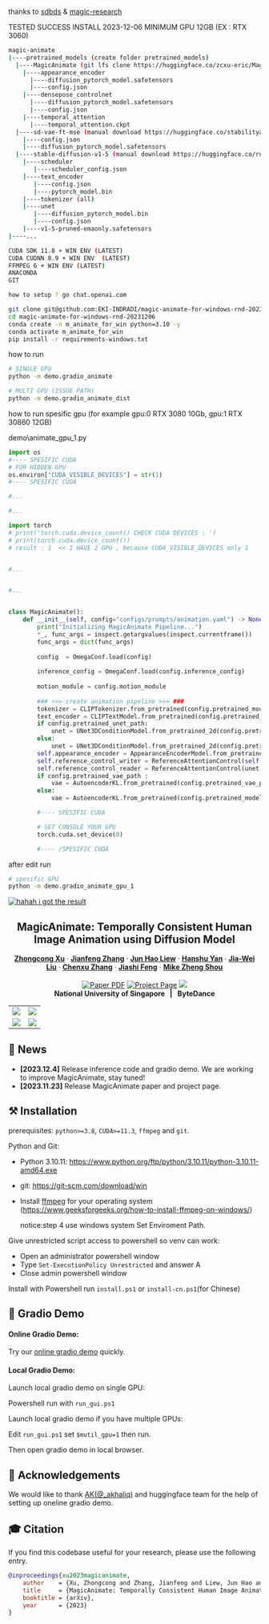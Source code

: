 
thanks to [sdbds](https://github.com/sdbds) & [magic-research](https://github.com/magic-research)

TESTED SUCCESS INSTALL 2023-12-06 MINIMUM GPU 12GB (EX : RTX 3060)



```sh
magic-animate
|----pretrained_models (create folder pretrained_models)
  |----MagicAnimate (git lfs clone https://huggingface.co/zcxu-eric/MagicAnimate)
    |----appearance_encoder
      |----diffusion_pytorch_model.safetensors
      |----config.json
    |----densepose_controlnet
      |----diffusion_pytorch_model.safetensors
      |----config.json
    |----temporal_attention
      |----temporal_attention.ckpt
  |----sd-vae-ft-mse (manual download https://huggingface.co/stabilityai/sd-vae-ft-mse)
    |----config.json
    |----diffusion_pytorch_model.safetensors
  |----stable-diffusion-v1-5 (manual download https://huggingface.co/runwayml/stable-diffusion-v1-5, dont donload all 100GB+)
    |----scheduler
       |----scheduler_config.json
    |----text_encoder
       |----config.json
       |----pytorch_model.bin
    |----tokenizer (all)
    |----unet
       |----diffusion_pytorch_model.bin
       |----config.json
    |----v1-5-pruned-emaonly.safetensors
|----...

```

```sh
CUDA SDK 11.8 + WIN ENV (LATEST)
CUDA CUDNN 8.9 + WIN ENV  (LATEST)
FFMPEG 6 + WIN ENV (LATEST)
ANACONDA
GIT

how to setup ? go chat.openai.com
```

```sh
git clone git@github.com:EKI-INDRADI/magic-animate-for-windows-rnd-20231206.git
cd magic-animate-for-windows-rnd-20231206
conda create -n m_animate_for_win python=3.10 -y
conda activate m_animate_for_win
pip install -r requirements-windows.txt

```

how to run
```sh
# SINGLE GPU
python -m demo.gradio_animate

# MULTI GPU (ISSUE PATH)
python -m demo.gradio_animate_dist

```

how to run spesific gpu (for example gpu:0 RTX 3080 10Gb, gpu:1 RTX 30860 12GB)

demo\animate_gpu_1.py
```python
import os
#---- SPESIFIC CUDA
# FOR HIDDEN GPU
os.environ["CUDA_VISIBLE_DEVICES"] = str(1)
#---- SPESIFIC CUDA

#...

#...

import torch
# print('torch.cuda.device_count() CHECK CUDA DEVICES : ')
# print(torch.cuda.device_count())
# result : 1  << I HAVE 2 GPU , because CUDA_VISIBLE_DEVICES only 1


#...


#...


class MagicAnimate():
    def __init__(self, config="configs/prompts/animation.yaml") -> None:
        print("Initializing MagicAnimate Pipeline...")
        *_, func_args = inspect.getargvalues(inspect.currentframe())
        func_args = dict(func_args)
        
        config  = OmegaConf.load(config)
        
        inference_config = OmegaConf.load(config.inference_config)
            
        motion_module = config.motion_module
       
        ### >>> create animation pipeline >>> ###
        tokenizer = CLIPTokenizer.from_pretrained(config.pretrained_model_path, subfolder="tokenizer")
        text_encoder = CLIPTextModel.from_pretrained(config.pretrained_model_path, subfolder="text_encoder")
        if config.pretrained_unet_path:
            unet = UNet3DConditionModel.from_pretrained_2d(config.pretrained_unet_path, unet_additional_kwargs=OmegaConf.to_container(inference_config.unet_additional_kwargs))
        else:
            unet = UNet3DConditionModel.from_pretrained_2d(config.pretrained_model_path, subfolder="unet", unet_additional_kwargs=OmegaConf.to_container(inference_config.unet_additional_kwargs))
        self.appearance_encoder = AppearanceEncoderModel.from_pretrained(config.pretrained_appearance_encoder_path, subfolder="appearance_encoder").cuda()
        self.reference_control_writer = ReferenceAttentionControl(self.appearance_encoder, do_classifier_free_guidance=True, mode='write', fusion_blocks=config.fusion_blocks)
        self.reference_control_reader = ReferenceAttentionControl(unet, do_classifier_free_guidance=True, mode='read', fusion_blocks=config.fusion_blocks)
        if config.pretrained_vae_path :
            vae = AutoencoderKL.from_pretrained(config.pretrained_vae_path)
        else:
            vae = AutoencoderKL.from_pretrained(config.pretrained_model_path, subfolder="vae")

        #---- SPESIFIC CUDA

        # SET CONSOLE YOUR GPU
        torch.cuda.set_device(0)  

        #---- /SPESIFIC CUDA
```

after edit run
```sh
# spesific GPU
python -m demo.gradio_animate_gpu_1

```


[![hahah i got the result](https://i.stack.imgur.com/Vp2cE.png)](https://youtu.be/vt5fpE0bzSY)



<!-- # magic-edit.github.io -->

<p align="center">

  <h2 align="center">MagicAnimate: Temporally Consistent Human Image Animation using Diffusion Model</h2>
  <p align="center">
    <a href="https://scholar.google.com/citations?user=-4iADzMAAAAJ&hl=en"><strong>Zhongcong Xu</strong></a>
    ·
    <a href="http://jeff95.me/"><strong>Jianfeng Zhang</strong></a>
    ·
    <a href="https://scholar.google.com.sg/citations?user=8gm-CYYAAAAJ&hl=en"><strong>Jun Hao Liew</strong></a>
    ·
    <a href="https://hanshuyan.github.io/"><strong>Hanshu Yan</strong></a>
    ·
    <a href="https://scholar.google.com/citations?user=stQQf7wAAAAJ&hl=en"><strong>Jia-Wei Liu</strong></a>
    ·
    <a href="https://zhangchenxu528.github.io/"><strong>Chenxu Zhang</strong></a>
    ·
    <a href="https://sites.google.com/site/jshfeng/home"><strong>Jiashi Feng</strong></a>
    ·
    <a href="https://sites.google.com/view/showlab"><strong>Mike Zheng Shou</strong></a>
    <br>
    <br>
        <a href="https://arxiv.org/abs/2311.16498"><img src='https://img.shields.io/badge/arXiv-MagicAnimate-red' alt='Paper PDF'></a>
        <a href='https://showlab.github.io/magicanimate'><img src='https://img.shields.io/badge/Project_Page-MagicAnimate-green' alt='Project Page'></a>
        <a href='https://huggingface.co/spaces/zcxu-eric/magicanimate'><img src='https://img.shields.io/badge/%F0%9F%A4%97%20Hugging%20Face-Spaces-blue'></a>
    <br>
    <b>National University of Singapore &nbsp; | &nbsp;  ByteDance</b>
  </p>
  
  <table align="center">
    <tr>
    <td>
      <img src="assets/teaser/t1.gif">
    </td>
    <td>
      <img src="assets/teaser/t4.gif">
    </td>
    </tr>
    <tr>
    <td>
      <img src="assets/teaser/t3.gif">
    </td>
    <td>
      <img src="assets/teaser/t2.gif">
    </td>
    </tr>
  </table>

## 📢 News
* **[2023.12.4]** Release inference code and gradio demo. We are working to improve MagicAnimate, stay tuned!
* **[2023.11.23]** Release MagicAnimate paper and project page.


## ⚒️ Installation
prerequisites: `python>=3.8`, `CUDA>=11.3`, `ffmpeg` and `git`.

Python and Git:

- Python 3.10.11: https://www.python.org/ftp/python/3.10.11/python-3.10.11-amd64.exe
- git: https://git-scm.com/download/win

- Install [ffmpeg](https://ffmpeg.org/) for your operating system
  (https://www.geeksforgeeks.org/how-to-install-ffmpeg-on-windows/)
  
  notice:step 4 use windows system Set Enviroment Path.

Give unrestricted script access to powershell so venv can work:

- Open an administrator powershell window
- Type `Set-ExecutionPolicy Unrestricted` and answer A
- Close admin powershell window

Install with Powershell run `install.ps1` or `install-cn.ps1`(for Chinese)

## 🎨 Gradio Demo 

#### Online Gradio Demo:
Try our [online gradio demo](https://huggingface.co/spaces/zcxu-eric/magicanimate) quickly.

#### Local Gradio Demo:
Launch local gradio demo on single GPU:

Powershell run with `run_gui.ps1`

Launch local gradio demo if you have multiple GPUs:

Edit `run_gui.ps1` set `$mutil_gpu=1` then run.

Then open gradio demo in local browser.

## 🙏 Acknowledgements
We would like to thank [AK(@_akhaliq)](https://twitter.com/_akhaliq?lang=en) and huggingface team for the help of setting up oneline gradio demo.

## 🎓 Citation
If you find this codebase useful for your research, please use the following entry.
```BibTeX
@inproceedings{xu2023magicanimate,
    author    = {Xu, Zhongcong and Zhang, Jianfeng and Liew, Jun Hao and Yan, Hanshu and Liu, Jia-Wei and Zhang, Chenxu and Feng, Jiashi and Shou, Mike Zheng},
    title     = {MagicAnimate: Temporally Consistent Human Image Animation using Diffusion Model},
    booktitle = {arXiv},
    year      = {2023}
}
```


